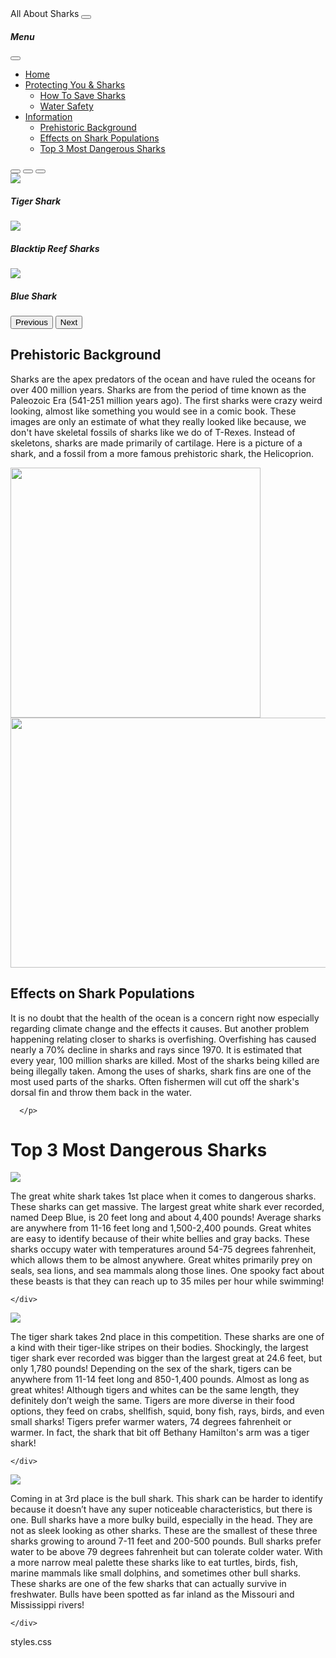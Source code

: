 <head>
    <link href="styles.css" rel="stylesheet">
    <meta charset="UTF-8">
    <meta http-equiv="X-UA-Compatible" content="IE=edge">
    <meta name="viewport" content="width=device-width, initial-scale=1.0">
    <title>AllAboutSharks</title>
    <link href="https://cdn.jsdelivr.net/npm/bootstrap@5.3.0-alpha1/dist/css/bootstrap.min.css" rel="stylesheet" integrity="sha384-GLhlTQ8iRABdZLl6O3oVMWSktQOp6b7In1Zl3/Jr59b6EGGoI1aFkw7cmDA6j6gD" crossorigin="anonymous">
</head>
<body class = "flex-container">
    <nav class="navbar navbar-dark bg-dark fixed-top">
        <div class="container-fluid">
          <a class="navbar-brand"  id = "shark-title">All About Sharks</a>
          <button class="navbar-toggler" type="button" data-bs-toggle="offcanvas" data-bs-target="#offcanvasDarkNavbar" aria-controls="offcanvasDarkNavbar">
            <span class="navbar-toggler-icon"></span>
          </button>
          <div class="offcanvas offcanvas-end text-bg-dark" tabindex="-1" id="offcanvasDarkNavbar" aria-labelledby="offcanvasDarkNavbarLabel">
            <div class="offcanvas-header">
              <h5 class="offcanvas-title" id="offcanvasDarkNavbarLabel">Menu</h5>
              <button type="button" class="btn-close btn-close-white" data-bs-dismiss="offcanvas" aria-label="Close"></button>
            </div>
            <div class="offcanvas-body">
              <ul class="navbar-nav justify-content-end flex-grow-1 pe-3">
                <li class="nav-item">
                  <a class="nav-link active" aria-current="page" href="file:///C:/Users/savan/OneDrive/Desktop/Code/shark-website/assets/index.html">Home</a>
                <li class="nav-item dropdown">
                    <a class="nav-link dropdown-toggle" href="#" role="button" data-bs-toggle="dropdown" aria-expanded="false">
                      Protecting You & Sharks
                    </a>
                    <ul class="dropdown-menu dropdown-menu-dark">
                      <li><a class="dropdown-item" href="https://shark-research.com/blog/conservation/how-to-save-sharks/" target="_blank" >How To Save Sharks</a></li>
                      <li><a class="dropdown-item" href="https://www.australiangeographic.com.au/blogs/shark-blog/2018/11/with-water-we-have-sharks-8-shark-safety-tips/" target="_blank">Water Safety</a></li>
                    </ul>
                  </li>
                  <li class="nav-item dropdown">
                    <a class="nav-link dropdown-toggle" href="#" role="button" data-bs-toggle="dropdown" aria-expanded="false">
                      Information
                    </a>
                    <ul class="dropdown-menu dropdown-menu-dark">
                      <div class="nav">
                        <li><a href="#flex-col-b">Prehistoric Background</a></li>
                        <li><a href="#flex-col-c">Effects on Shark Populations</a></li>
                        <li><a href="#danger">Top 3 Most Dangerous Sharks</a></li>
                      </div>
                    </ul>
                  </li>
              </ul>
            </div>
          </div>
        </div>
      </nav>
 
<main class = "flex-col-2">
    <section class="flex-col-a">
        <div id="carouselExampleCaptions" class="carousel slide">
            <div class="carousel-indicators">
                  <button type="button" data-bs-target="#carouselExampleCaptions" data-bs-slide-to="0" class="active" aria-current="true" aria-label="Slide 1"></button>
                  <button type="button" data-bs-target="#carouselExampleCaptions" data-bs-slide-to="1" aria-label="Slide 2"></button>
                  <button type="button" data-bs-target="#carouselExampleCaptions" data-bs-slide-to="2" aria-label="Slide 3"></button>
                </div>
                <div class="carousel-inner">
                  <div class="carousel-item active">
                    <img src="./images/Tiger-Shark.jpg" class="cover-1">
                    <div class="carousel-caption d-none d-md-block">
                      <h5>Tiger Shark</h5>
                    </div>
                  </div>
                  <div class="carousel-item">
                    <img src="./images/black-tip-reef.jpg" class="cover-2">
                    <div class="carousel-caption d-none d-md-block">
                      <h5>Blacktip Reef Sharks</h5>
                    </div>
                  </div>
                  <div class="carousel-item">
                    <img src="./images/Blue-Shark.jpg" class="cover-3">
                    <div class="carousel-caption d-none d-md-block">
                      <h5>Blue Shark</h5>
                    </div>
                  </div>
                </div>
                <button class="carousel-control-prev" type="button" data-bs-target="#carouselExampleCaptions" data-bs-slide="prev">
                  <span class="carousel-control-prev-icon" aria-hidden="true"></span>
                  <span class="visually-hidden">Previous</span>
                </button>
                <button class="carousel-control-next" type="button" data-bs-target="#carouselExampleCaptions" data-bs-slide="next">
                  <span class="carousel-control-next-icon" aria-hidden="true"></span>
                  <span class="visually-hidden">Next</span>
                </button>
              </div>
        </div>
      </section>
    <section id="flex-col-b">
      <h1>Prehistoric Background</h1>
        <p>
          Sharks are the apex predators of the ocean and have ruled the oceans for over 400 million years. 
          Sharks are from the period of time known as the Paleozoic Era (541-251 million years ago). 
          The first sharks were crazy weird looking, almost like something you would see in a comic book.
          These images are only an estimate of what they really looked like because, we don't have skeletal 
          fossils of sharks like we do of T-Rexes. Instead of skeletons, sharks are made primarily of cartilage. 
          Here is a picture of a shark, and a fossil from a more famous prehistoric shark, the Helicoprion.
    </p>
    <img src="./images/Helicoprion_Fossil.jpg" width="400" height="400">
    <img src="./images/Helicoprion_Drawing.jpg" width="665" height="400">
    </section>
<section id="flex-col-c">
  <h1>Effects on Shark Populations</h1>
    <p>It is no doubt that the health of the ocean is a concern right now especially regarding climate change 
      and the effects it causes. But another problem happening relating closer to sharks is overfishing. 
      Overfishing has caused nearly a 70% decline in sharks and rays since 1970. It is estimated that every year,
      100 million sharks are killed. Most of the sharks being killed are being illegally taken. 
      Among the uses of sharks, shark fins are one of the most used parts of the sharks. 
      Often fishermen will cut off the shark's dorsal fin and throw them back in the water. 
 
      </p>
</section>

<div id="danger">  
<h1>Top 3 Most Dangerous Sharks</h1>
</div>

<div class="section1">
  <div class="text">
    <img src="./images/Great-White.jpg"/>
    <p>
       The great white shark takes 1st place when it comes to dangerous sharks. 
       These sharks can get massive. The largest great white shark ever recorded, named Deep Blue, 
       is 20 feet long and about 4,400 pounds! Average sharks are anywhere from 11-16 feet long and 1,500-2,400
       pounds. Great whites are easy to identify because of their white bellies and gray backs. 
       These sharks occupy water with temperatures around 54-75 degrees fahrenheit, which allows them 
       to be almost anywhere. Great whites primarily prey on seals, sea lions, and sea mammals along those lines. 
       One spooky fact about these beasts is that they can reach up to 35 miles per hour while swimming!

    </div>
  </p>
</div>

<div class="section2">
  <div class="text">
    <img src="./images/Tiger-Shark2.jpg">
    <p>
      The tiger shark takes 2nd place in this competition. These sharks are one of a kind with 
      their tiger-like stripes on their bodies. Shockingly, the largest tiger shark ever recorded was 
      bigger than the largest great at 24.6 feet, but only 1,780 pounds! Depending on the sex of the shark, 
      tigers can be anywhere from 11-14 feet long and 850-1,400 pounds. Almost as long as great whites! 
      Although tigers and whites can be the same length, they definitely don’t weigh the same. Tigers are more 
      diverse in their food options, they feed on crabs, shellfish, squid, bony fish, rays, birds, and even 
      small sharks! Tigers prefer warmer waters, 74 degrees fahrenheit or warmer. 
      In fact, the shark that bit off Bethany Hamilton's arm was a tiger shark!


    </div>
  </p>
</div>
<div class="section3">
  <div class="text">
    <img src="./images/Bull-Shark2.jpg">
    <p>
      Coming in at 3rd place is the bull shark. This shark can be harder to identify because it doesn’t 
      have any super noticeable characteristics, but there is one. Bull sharks have a more bulky build, 
      especially in the head. They are not as sleek looking as other sharks. These are the smallest of these
       three sharks growing to around 7-11 feet and 200-500 pounds. Bull sharks prefer water to be above 79 
       degrees fahrenheit but can tolerate colder water. With a more narrow meal palette these sharks like 
       to eat turtles, birds, fish, marine mammals like small dolphins, and sometimes other bull sharks. 
       These sharks are one of the few sharks that can actually survive in freshwater. Bulls have been spotted as 
       far inland as the Missouri and Mississippi rivers!


    </div>
  </p>
</div>

</main>
<script src="https://cdn.jsdelivr.net/npm/bootstrap@5.3.0-alpha1/dist/js/bootstrap.bundle.min.js" integrity="sha384-w76AqPfDkMBDXo30jS1Sgez6pr3x5MlQ1ZAGC+nuZB+EYdgRZgiwxhTBTkF7CXvN" crossorigin="anonymous"></script>
</body>
<footer>

</footer>
</html>
styles.css
